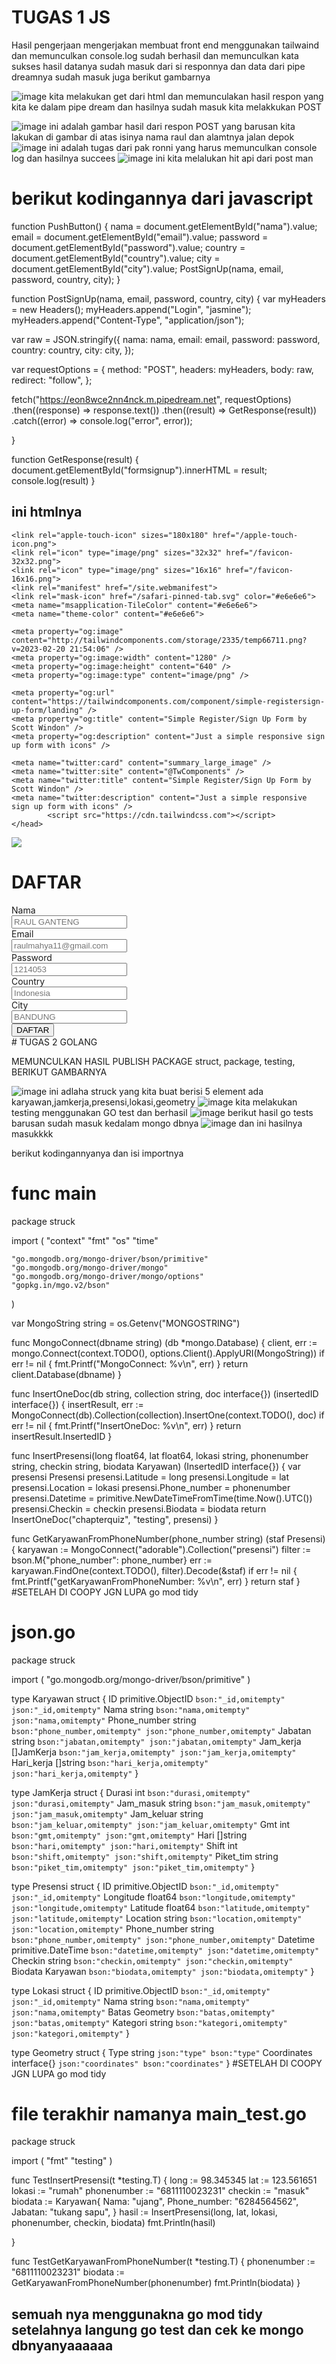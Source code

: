 # TUGAS 1 JS

Hasil pengerjaan mengerjakan membuat front end menggunakan tailwaind dan memunculkan console.log sudah berhasil dan memunculkan kata sukses
hasil datanya sudah masuk dari si responnya dan data dari pipe dreamnya sudah masuk juga
berikut gambarnya

![image](https://github.com/kerjabhakti/WS/blob/main/ChapterQUIS/pengumpulantugas/1214053-_Raul/foto/RESPONDARIPIPEDREAM.png?raw=true)
kita melakukan get dari html dan memunculakan hasil respon yang kita ke dalam pipe dream dan hasilnya sudah masuk kita melakkukan POST

![image](https://github.com/kerjabhakti/WS/blob/main/ChapterQUIS/pengumpulantugas/1214053-_Raul/foto/muncul%20respon%20pipe%20dream.png?raw=true)
ini adalah gambar hasil dari respon POST yang barusan kita lakukan di gambar di atas isinya nama raul dan alamtnya jalan depok
![image](https://github.com/kerjabhakti/WS/blob/main/ChapterQUIS/pengumpulantugas/1214053-_Raul/foto/console.log%20javascript.png?raw=true)
ini adalah tugas dari pak ronni yang harus memunculkan console log dan hasilnya succees
![image](https://github.com/kerjabhakti/WS/blob/main/ChapterQUIS/pengumpulantugas/1214053-_Raul/foto/consolelogpostsman.png?raw=true)
ini kita melalukan hit api dari post man
# berikut kodingannya dari javascript
function PushButton() {
  nama = document.getElementById("nama").value;
  email = document.getElementById("email").value;
  password = document.getElementById("password").value;
  country = document.getElementById("country").value;
  city = document.getElementById("city").value;
  PostSignUp(nama, email, password, country, city);
}

function PostSignUp(nama, email, password, country, city) {
  var myHeaders = new Headers();
  myHeaders.append("Login", "jasmine");
  myHeaders.append("Content-Type", "application/json");

  var raw = JSON.stringify({
    nama: nama,
    email: email,
    password: password,
    country: country,
    city: city, 
  });

  var requestOptions = {
    method: "POST",
    headers: myHeaders,
    body: raw,
    redirect: "follow",
  };

  fetch("https://eon8wce2nn4nck.m.pipedream.net", requestOptions)
    .then((response) => response.text())
    .then((result) => GetResponse(result))
    .catch((error) => console.log("error", error));

}

function GetResponse(result) {
  document.getElementById("formsignup").innerHTML = result;
  console.log(result)
}

## ini htmlnya
<!doctype html>
<html lang="en">
<head>
    <meta charset="utf-8">
    <meta http-equiv="X-UA-Compatible" content="IE=edge">
    <meta name="viewport" content="width=device-width, initial-scale=1">

    <link rel="apple-touch-icon" sizes="180x180" href="/apple-touch-icon.png">
    <link rel="icon" type="image/png" sizes="32x32" href="/favicon-32x32.png">
    <link rel="icon" type="image/png" sizes="16x16" href="/favicon-16x16.png">
    <link rel="manifest" href="/site.webmanifest">
    <link rel="mask-icon" href="/safari-pinned-tab.svg" color="#e6e6e6">
    <meta name="msapplication-TileColor" content="#e6e6e6">
    <meta name="theme-color" content="#e6e6e6">

    <meta property="og:image" content="http://tailwindcomponents.com/storage/2335/temp66711.png?v=2023-02-20 21:54:06" />
    <meta property="og:image:width" content="1280" />
    <meta property="og:image:height" content="640" />
    <meta property="og:image:type" content="image/png" />

    <meta property="og:url" content="https://tailwindcomponents.com/component/simple-registersign-up-form/landing" />
    <meta property="og:title" content="Simple Register/Sign Up Form by Scott Windon" />
    <meta property="og:description" content="Just a simple responsive sign up form with icons" />

    <meta name="twitter:card" content="summary_large_image" />
    <meta name="twitter:site" content="@TwComponents" />
    <meta name="twitter:title" content="Simple Register/Sign Up Form by Scott Windon" />
    <meta name="twitter:description" content="Just a simple responsive sign up form with icons" />
            <script src="https://cdn.tailwindcss.com"></script>
    </head>
<body class="bg-gray-200">
<div class="min-w-screen min-h-screen bg-gray-900 flex items-center justify-center px-5 py-5">
    <div class="bg-blue-100 text-purple-500 rounded-3xl shadow-xl w-full overflow-hidden" style="max-width:1000px">
        <div class="md:flex w-full">
            <div class="h-screen w-1/2 bg-blue-600">
                <img src="https://th.bing.com/th/id/OIP.tE9O0XLWx4M-z3-2ukijHgHaEK?pid=ImgDet&rs=1" class="h-full w-full" />
            </div>
            <div id="formsignup" class="w-full md:w-1/2 py-10 px-5 md:px-10">
                <div class="text-center mb-10">
                    <h1 class="font-bold text-3xl text-black-900">DAFTAR</h1>
                </div>
                <div>
                    <div class="flex -mx-3">
                        <div class="w-1/2 px-3 mb-5">
                            <label for="" class="text-xs font-semibold px-1">Nama</label>
                            <div class="flex">
                                <div class="w-10 z-10 pl-1 text-center pointer-events-none flex items-center justify-center"><i class="mdi mdi-account-outline text-gray-400 text-lg"></i></div>
                                <input id="nama" type="text" class="w-full -ml-10 pl-10 pr-3 py-2 rounded-lg border-2 border-gray-200 outline-none focus:border-read-500" placeholder="RAUL GANTENG">
                            </div>
                        </div>
                        <div class="w-1/2 px-3 mb-5">
                            <label for="" class="text-xs font-semibold px-1">Email</label>
                            <div class="flex">
                                <div class="w-10 z-10 pl-1 text-center pointer-events-none flex items-center justify-center"><i class="mdi mdi-account-outline text-gray-400 text-lg"></i></div>
                                <input id="email" type="email" class="w-full -ml-10 pl-10 pr-3 py-2 rounded-lg border-2 border-gray-200 outline-none focus:border-indigo-500" placeholder="raulmahya11@gmail.com">
                            </div>
                        </div>
                    </div>
                    <div class="flex -mx-3">
                        <div class="w-full px-3 mb-5">
                            <label for="" class="text-xs font-semibold px-1">Password</label>
                            <div class="flex">
                                <div class="w-10 z-10 pl-1 text-center pointer-events-none flex items-center justify-center"><i class="mdi mdi-email-outline text-gray-400 text-lg"></i></div>
                                <input id="password" type="password" class="w-full -ml-10 pl-10 pr-3 py-2 rounded-lg border-2 border-gray-200 outline-none focus:border-indigo-500" placeholder="1214053">
                            </div>
                        </div>
                    </div>
                    <div class="flex -mx-3">
                        <div class="w-full px-3 mb-12">
                            <label for="" class="text-xs font-semibold px-1">Country</label>
                            <div class="flex">
                                <div class="w-10 z-10 pl-1 text-center pointer-events-none flex items-center justify-center"><i class="mdi mdi-lock-outline text-gray-400 text-lg"></i></div>
                                <input id="country" type="country" class="w-full -ml-10 pl-10 pr-3 py-2 rounded-lg border-2 border-gray-200 outline-none focus:border-indigo-500" placeholder="Indonesia">
                            </div>
						</div>
                    </div>
							 <div class="flex -mx-3">
                        <div class="w-full px-3 mb-12">
                            <label for="" class="text-xs font-semibold px-1">City</label>
                            <div class="flex">
                                <div class="w-10 z-10 pl-1 text-center pointer-events-none flex items-center justify-center"><i class="mdi mdi-lock-outline text-gray-400 text-lg"></i></div>
                                <input id="city" type="city" class="w-full -ml-10 pl-10 pr-3 py-2 rounded-lg border-2 border-gray-200 outline-none focus:border-indigo-500" placeholder="BANDUNG">
                            </div>
                        </div>
                    </div>
                    <div class="flex -mx-3">
                        <div class="w-full px-3 mb-5">
                            <button onclick="PushButton()" id="tombol" class="block w-full max-w-xs mx-auto bg-yellow-500 hover:bg-yellow-700 focus:bg-yellow-700 text-black rounded-lg px-3 py-3 font-semibold">DAFTAR</button>
                        </div>
                    </div>
                </div>
            </div>
        </div>
    </div>
</div>

<script src="./gj.js"></script>
</body>
</html>
# TUGAS 2 GOLANG

MEMUNCULKAN HASIL PUBLISH PACKAGE struct, package, testing,
BERIKUT GAMBARNYA  

![image](https://github.com/kerjabhakti/WS/blob/main/ChapterQUIS/pengumpulantugas/1214053-_Raul/foto/struck.png?raw=true)
ini adlaha struck yang kita buat berisi 5 element ada karyawan,jamkerja,presensi,lokasi,geometry
![image](https://github.com/kerjabhakti/WS/blob/main/ChapterQUIS/pengumpulantugas/1214053-_Raul/foto/testgolang.png?raw=true)
kita melakukan testing menggunakan GO test dan berhasil
![image](https://github.com/kerjabhakti/WS/blob/main/ChapterQUIS/pengumpulantugas/1214053-_Raul/foto/hasilfolder.png?raw=true)
berikut hasil go tests barusan sudah masuk kedalam mongo dbnya
![image](https://github.com/kerjabhakti/WS/blob/main/ChapterQUIS/pengumpulantugas/1214053-_Raul/foto/hasil%20test%20masuk%20ke%20mongo.png?raw=true)
dan ini hasilnya masukkkk

berikut kodingannyanya dan isi importnya
#  func main
package struck

import (
	"context"
	"fmt"
	"os"
	"time"

	"go.mongodb.org/mongo-driver/bson/primitive"
	"go.mongodb.org/mongo-driver/mongo"
	"go.mongodb.org/mongo-driver/mongo/options"
	"gopkg.in/mgo.v2/bson"
)

var MongoString string = os.Getenv("MONGOSTRING")

func MongoConnect(dbname string) (db *mongo.Database) {
	client, err := mongo.Connect(context.TODO(), options.Client().ApplyURI(MongoString))
	if err != nil {
		fmt.Printf("MongoConnect: %v\n", err)
	}
	return client.Database(dbname)
}

func InsertOneDoc(db string, collection string, doc interface{}) (insertedID interface{}) {
	insertResult, err := MongoConnect(db).Collection(collection).InsertOne(context.TODO(), doc)
	if err != nil {
		fmt.Printf("InsertOneDoc: %v\n", err)
	}
	return insertResult.InsertedID
}

func InsertPresensi(long float64, lat float64, lokasi string, phonenumber string, checkin string, biodata Karyawan) (InsertedID interface{}) {
	var presensi Presensi
	presensi.Latitude = long
	presensi.Longitude = lat
	presensi.Location = lokasi
	presensi.Phone_number = phonenumber
	presensi.Datetime = primitive.NewDateTimeFromTime(time.Now().UTC())
	presensi.Checkin = checkin
	presensi.Biodata = biodata
	return InsertOneDoc("chapterquiz", "testing", presensi)
}

func GetKaryawanFromPhoneNumber(phone_number string) (staf Presensi) {
	karyawan := MongoConnect("adorable").Collection("presensi")
	filter := bson.M{"phone_number": phone_number}
	err := karyawan.FindOne(context.TODO(), filter).Decode(&staf)
	if err != nil {
		fmt.Printf("getKaryawanFromPhoneNumber: %v\n", err)
	}
	return staf
}
#SETELAH DI COOPY JGN LUPA go mod tidy

# json.go
package struck

import (
	"go.mongodb.org/mongo-driver/bson/primitive"
)

type Karyawan struct {
	ID           primitive.ObjectID `bson:"_id,omitempty" json:"_id,omitempty"`
	Nama         string             `bson:"nama,omitempty" json:"nama,omitempty"`
	Phone_number string             `bson:"phone_number,omitempty" json:"phone_number,omitempty"`
	Jabatan      string             `bson:"jabatan,omitempty" json:"jabatan,omitempty"`
	Jam_kerja    []JamKerja         `bson:"jam_kerja,omitempty" json:"jam_kerja,omitempty"`
	Hari_kerja   []string           `bson:"hari_kerja,omitempty" json:"hari_kerja,omitempty"`
}

type JamKerja struct {
	Durasi     int      `bson:"durasi,omitempty" json:"durasi,omitempty"`
	Jam_masuk  string   `bson:"jam_masuk,omitempty" json:"jam_masuk,omitempty"`
	Jam_keluar string   `bson:"jam_keluar,omitempty" json:"jam_keluar,omitempty"`
	Gmt        int      `bson:"gmt,omitempty" json:"gmt,omitempty"`
	Hari       []string `bson:"hari,omitempty" json:"hari,omitempty"`
	Shift      int      `bson:"shift,omitempty" json:"shift,omitempty"`
	Piket_tim  string   `bson:"piket_tim,omitempty" json:"piket_tim,omitempty"`
}

type Presensi struct {
	ID           primitive.ObjectID `bson:"_id,omitempty" json:"_id,omitempty"`
	Longitude    float64            `bson:"longitude,omitempty" json:"longitude,omitempty"`
	Latitude     float64            `bson:"latitude,omitempty" json:"latitude,omitempty"`
	Location     string             `bson:"location,omitempty" json:"location,omitempty"`
	Phone_number string             `bson:"phone_number,omitempty" json:"phone_number,omitempty"`
	Datetime     primitive.DateTime `bson:"datetime,omitempty" json:"datetime,omitempty"`
	Checkin      string             `bson:"checkin,omitempty" json:"checkin,omitempty"`
	Biodata      Karyawan           `bson:"biodata,omitempty" json:"biodata,omitempty"`
}

type Lokasi struct {
	ID       primitive.ObjectID `bson:"_id,omitempty" json:"_id,omitempty"`
	Nama     string             `bson:"nama,omitempty" json:"nama,omitempty"`
	Batas    Geometry           `bson:"batas,omitempty" json:"batas,omitempty"`
	Kategori string             `bson:"kategori,omitempty" json:"kategori,omitempty"`
}

type Geometry struct {
	Type        string      `json:"type" bson:"type"`
	Coordinates interface{} `json:"coordinates" bson:"coordinates"`
}
#SETELAH DI COOPY JGN LUPA go mod tidy


# file terakhir namanya main_test.go

package struck

import (
	"fmt"
	"testing"
)

func TestInsertPresensi(t *testing.T) {
	long := 98.345345
	lat := 123.561651
	lokasi := "rumah"
	phonenumber := "6811110023231"
	checkin := "masuk"
	biodata := Karyawan{
		Nama:         "ujang",
		Phone_number: "6284564562",
		Jabatan:      "tukang sapu",
	}
	hasil := InsertPresensi(long, lat, lokasi, phonenumber, checkin, biodata)
	fmt.Println(hasil)

}

func TestGetKaryawanFromPhoneNumber(t *testing.T) {
	phonenumber := "6811110023231"
	biodata := GetKaryawanFromPhoneNumber(phonenumber)
	fmt.Println(biodata)
}
## semuah nya menggunakna go mod tidy setelahnya langung go test dan cek ke mongo dbnyanyaaaaaa

